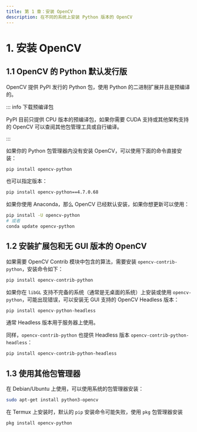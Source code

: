 ```yaml
---
title: 第 1 章：安装 OpenCV
description: 在不同的系统上安装 Python 版本的 OpenCV
---
```


# 1. 安装 OpenCV

## 1.1 OpenCV 的 Python 默认发行版

OpenCV 提供 PyPI 发行的 Python 包，使用 Python 的二进制扩展并且是预编译的。

::: info 下载预编译包

PyPI 目前只提供 CPU 版本的预编译包，如果你需要 CUDA 支持或其他架构支持的 OpenCV 可以查阅其他包管理工具或自行编译。

:::

如果你的 Python 包管理器内没有安装 OpenCV，可以使用下面的命令直接安装：

```bash
pip install opencv-python
```

也可以指定版本：

```bash
pip install opencv-python==4.7.0.68
```

如果你使用 Anaconda，那么 OpenCV 已经默认安装，如果你想更新可以使用：

```bash
pip install -U opencv-python
# 或者
conda update opencv-python
```

## 1.2 安装扩展包和无 GUI 版本的 OpenCV

如果需要 OpenCV Contrib 模块中包含的算法，需要安装 `opencv-contrib-python`，安装命令如下：

```bash
pip install opencv-contrib-python
```

如果你在 `libGL` 支持不完备的系统（通常是无桌面的系统）上安装或使用 `opencv-python`，可能出现错误，可以安装无 GUI 支持的 OpenCV Headless 版本：

```bash
pip install opencv-python-headless
```

通常 Headless 版本用于服务器上使用。

同样，`opencv-contrib-python` 也提供 Headless 版本 `opencv-contrib-python-headless`：

```bash
pip install opencv-contrib-python-headless
```

## 1.3 使用其他包管理器

在 Debian/Ubuntu 上使用，可以使用系统的包管理器安装：

```bash
sudo apt-get install python3-opencv
```

在 Termux 上安装时，默认的 `pip` 安装命令可能失败，使用 `pkg` 包管理器安装

```bash
pkg install opencv-python
```
